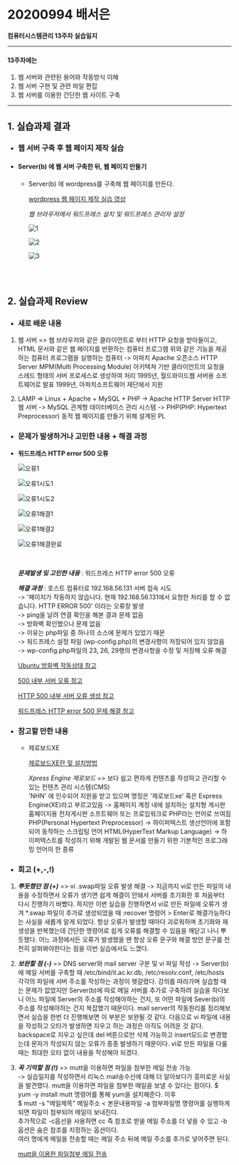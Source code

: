 # 20200994 배서은
**컴퓨터시스템관리 13주차 실습일지**

---
#### 13주차에는 
1. 웹 서버와 관련된 용어와 작동방식 이해
2. 웹 서버 구현 및 관련 파일 편집
3. 웹 서버를 이용한 간단한 웹 사이트 구축
---

## 1. 실습과제 결과

* ### **웹 서버 구축 후 웹 페이지 제작 실습**
  
* #### **Server(b) 에 웹 서버 구축한 뒤, 웹 페이지 만들기** <br>
    
  * Server(b) 에 wordpress를 구축해 웹 페이지를 만든다.
    <br>

    [wordpress 웹 페이지 제작 실습 영상](https://baedevelog.tistory.com/11)
    <br>
     
     *웹 브라우저에서 워드프레스 설치 및 워드프레스 관리자 설정*<br>

     ![1](https://user-images.githubusercontent.com/77660379/119457747-f9d1d100-bd76-11eb-8e80-94cb8f2de5d7.JPG)

     ![2](https://user-images.githubusercontent.com/77660379/119457751-fb02fe00-bd76-11eb-9735-462b37b0627f.JPG)

     ![3](https://user-images.githubusercontent.com/77660379/119458306-9005f700-bd77-11eb-92e3-cdd7868735d8.JPG)

    <br><br>

## 2. 실습과제 Review

* ### **새로 배운 내용**

1. 웹 서버
    => 웹 브라우저와 같은 클라이언트로 부터 HTTP 요청을 받아들이고, HTML 문서와 같은 웹 페이지를 반환하는 컴퓨터 프로그램
       위와 같은 기능을 제공하는 컴퓨터 프로그램을 실행하는 컴퓨터
       -> 아파치 Apache
          오픈소스 HTTP Server
          MPM(Multi Processing Module) 아키텍쳐 기반
          클라이언트의 요청을 스레드 형태의 서버 프로세스로 생성하여 처리
          1995년, 월드와이드웹 서버용 소프트웨어로 발표
          1999년, 아파치소프트웨어 재단에서 지원

2. LAMP
    => Linux + Apache + MySQL + PHP
       -> Apache HTTP Server
          HTTP 웹 서버
       -> MySQL
          관계형 데이터베이스 관리 시스템
       -> PHP(PHP: Hypertext Preprocessor)
          동적 웹 페이지를 만들기 위해 설계된 PL

* ### **문제가 발생하거나 고민한 내용 + 해결 과정**

- **워드프레스 HTTP error 500 오류**

    ![오류1](https://user-images.githubusercontent.com/77660379/119448473-5a0f4580-bd6c-11eb-85b0-1f17e7cee39f.JPG)

    ![오류1시도1](https://user-images.githubusercontent.com/77660379/119448479-5c719f80-bd6c-11eb-8f51-82abb7ee4194.JPG)

    ![오류1시도2](https://user-images.githubusercontent.com/77660379/119448481-5d0a3600-bd6c-11eb-9bbb-b5b7999461d8.JPG)

    ![오류1해결1](https://user-images.githubusercontent.com/77660379/119448482-5d0a3600-bd6c-11eb-89ae-1d3affce4421.JPG)

    ![오류1해결2](https://user-images.githubusercontent.com/77660379/119448483-5da2cc80-bd6c-11eb-8c82-30109540064b.JPG)

    ![오류1해결완료](https://user-images.githubusercontent.com/77660379/119448485-5e3b6300-bd6c-11eb-8def-63d45cf905d5.JPG)

    <br>

    ***문제발생 및 고민한 내용*** : 워드프레스 HTTP error 500 오류

    ***해결 과정*** : 호스트 컴퓨터로 192.168.56.131 서버 접속 시도<br>
             -> '페이지가 작동하지 않습니다. 현재 192.168.56.131에서 요청한 처리를 할 수 없습니다. HTTP ERROR 500' 이라는 오류창 발생<br>
             -> ping을 날려 연결 확인을 해본 결과 문제 없음<br>
             -> 방화벽 확인했으나 문제 없음<br>
             -> 이유는 php파일 중 하나의 소스에 문제가 있었기 때문<br>
             -> 워드프레스 설정 파일 (wp-config.php)의 변경사항이 저장되어 있지 않았음<br>
             -> wp-config.php파일의 23, 26, 29행의 변경사항을 수정 및 저장해 오류 해결
    
    [Ubuntu 방화벽 작동상태 참고](http://blog.plura.io/?p=4580)

    [500 내부 서버 오류 참고](https://kor.go-travels.com/34459-500-internal-server-error-explained-2622938-8098952)

    [HTTP 500 내부 서버 오류 생성 참고](https://www.psychz.net/client/question/ko/http-500-internal-server-error.html2)

    [워드프레스 HTTP error 500 문제 해결 참고](https://congjang.com/entry/%EC%9B%8C%EB%93%9C%ED%94%84%EB%A0%88%EC%8A%A4-HTTP-error-500%EB%AC%B8%EC%A0%9C-%ED%95%B4%EA%B2%B0)

* ### **참고할 만한 내용**

  * 제로보드XE
   
    [제로보드XE란 및 설치방법](https://blog.naver.com/anysecure3/220619174287)

    *Xpress Engine 제로보드*
    => 보다 쉽고 편하게 컨텐츠를 작성하고 관리할 수 있는 컨텐츠 관리 시스템(CMS) <br>
    'NHN' 에 인수되어 지원을 받고 있으며 명칭은 '제로보드xe' 혹은 Express Engine(XE)라고 부르고있음
      -> 홈페이지 계정 내에 설치하는 설치형 게시판
         홈페이지용 전자게시판 소프트웨어 또는 프로임워크로 PHP라는 언어로 쓰여짐
         PHP(Personal Hypertext Preprocessor)
          -> 하이퍼텍스트 생선언어에 포함되어 동작하는 스크립팅 언어
         HTML(HyperText Markup Language)
          -> 하이퍼텍스트를 작성하기 위해 개발된 웹 문서를 만들기 위한 기본적인 프로그래밍 언어의 한 종류

* ### **회고 (+,-,!)**

1. ***뿌듯했던 점 (+)***
    => vi .swap파일 오류 발생 해결
          -> 지금까지 vi로 만든 파일의 내용을 수정하면서 오류가 생기면 쉽게 해결이 안돼서 서버를 초기화한 후 처음부터 다시 진행하기 바빴다. 하지만 이번 실습을 진행하면서 vi로 만든 파일에 오류가 생겨 *.swap 파일이 추가로 생성되었을 때 :recover 명령어 > Enter로 해결가능하다는 사실을 새롭게 알게 되었다. 항상 오류가 발생할 때마다 괴로워하며 초기화와 재생성을 반복했는데 간단한 명령어로 쉽게 오류를 해결할 수 있음을 깨닫고 나니 뿌듯했다. 어느 과정에서든 오류가 발생했을 땐 항상 오류 문구와 해결 방안 문구를 천천히 살펴봐야한다는 점을 이번 실습에서도 느꼈다.<br>
       
2. ***보완할 점 (-)***
    => DNS server와 mail server 구분 및 vi 파일 작성
      -> Server(b)에 메일 서버를 구축할 때 /etc/bind/it.ac.kr.db, /etc/resolv.conf, /etc/hosts 각각의 파일에 서버 주소를 작성하는 과정이 헷갈렸다. 강의를 따라가며 실습할 때는 문제가 없었지만 Server(b)에 따로 메일 서버를 추가로 구축하려 실습을 하다보니 어느 파일에 Server의 주소를 작성해야하는 건지, 또 어떤 파일에 Sever(b)의 주소를 작성해야하는 건지 복잡했기 때문이다. mail server의 작동원리를 정리해보면서 실습을 한번 더 진행해보면 이 부분은 보완될 것 같다. 다음으로 vi 파일에 내용을 작성하고 오타가 발생하면 지우고 하는 과정은 아직도 어려운 것 같다. backspace로 지우고 싶은데 del 버튼으로만 삭제 가능하고 insert모드로 변경했는데 문자가 작성되지 않는 오류가 종종 발생하기 때문이다. vi로 만든 파일을 다룰 때는 최대한 오타 없이 내용을 작성해야 되겠다.<br>
 
3. ***꼭 기억할 점 (!)*** 
    => mutt을 이용하면 파일을 첨부한 메일 전송 가능 <br>
         -> 실습일지를 작성하면서 리눅스 mail송수신에 대해 더 알아보다가 흥미로운 사실을 발견했다. mutt을 이용하면 파일을 첨부한 메일을 보낼 수 있다는 점이다.
         $ yum -y install mutt 명령어를 통해 yum을 설치해준다. 이후 <br>
         $ mutt -s "메일제목" 메일주소 < 본문내용파일 -a 첨부파일명 명령어를 실행하게 되면 파일이 첨부되어 메일이 보내진다. <br>
         추가적으로 -c옵선을 사용하면 cc 즉 참조로 받을 메일 주소를 더 넣을 수 있고 -b 옵션은 숨은 참조를 지정하는 옵션이다. <br> 여러 명에게 메일을 전송할 때는 메일 주소 뒤에 메일 주소를 추가로 넣어주면 된다.

    [mutt을 이용한 파일첨부 메일 전송](http://blog.naver.com/PostView.nhn?blogId=mrkaze&logNo=220989047552)